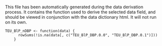This file has been automatically generated during the data derivation process.
It contains the function used to derive the selected data field, and should be viewed in conjunction with the data dictionary html.
It will not run on its own.


```
TEU_BlP_nDBP <- function(data) {
      rowSums(!is.na(data[, c("TEU_BlP_DBP.0.0", "TEU_BlP_DBP.0.1")]))
    }
```


